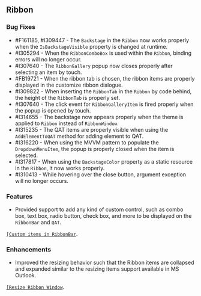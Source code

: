 ## Ribbon

### Bug Fixes
* \#F161185, \#I309447 - The `Backstage` in the `Ribbon` now works properly when the `IsBackstageVisible` property is changed at runtime.
* \#I305294 - When the `RibbonComboBox` is used within the `Ribbon`, binding errors will no longer occur.
* \#I307640 - The `RibbonGallery` popup now closes properly after selecting an item by touch.
* \#FB19721 - When the ribbon tab is chosen, the ribbon items are properly displayed in the customize ribbon dialogue.
* \#I309822 - When inserting the `RibbonTab` in the `Ribbon` by code behind, the height of the `RibbonTab` is properly set.
* \#I307640 - The click event for `RibbonGalleryItem` is fired properly when the popup is opened by touch.
* \#I314655 - The backstage now appears properly when the theme is applied to `Ribbon` instead of `RibbonWindow`.
* \#I315235 - The QAT items are properly visible when using the `AddElementToQAT` method for adding element to QAT.  
* \#I316220 - When using the MVVM pattern to populate the `DropdownMenuItem`, the popup is properly closed when the item is selected.
* \#I317817 - When using the `BackstageColor` property as a static  resource in the `Ribbon`, it now works properly.
* \#I310413 - While hovering over the close button, argument exception will no longer occurs.

### Features

* Provided support to add any kind of custom control, such as combo box, text box, radio button, check box, and more to be displayed on the `RibbonBar` and `QAT`.

[`[Custom items in RibbonBar`](https://help.syncfusion.com/wpf/ribbon/dealingwithribbon?cs-save-lang=1&cs-lang=xaml#adding-custom-items-to-the-ribbon).

### Enhancements

* Improved the resizing behavior such that the Ribbon items are collapsed and expanded similar to the resizing items support available in MS Outlook.

[`[Resize Ribbon Window`](https://help.syncfusion.com/wpf/ribbon/dealingwithribbon?cs-save-lang=1&cs-lang=xaml#resize-ribbon-window).
